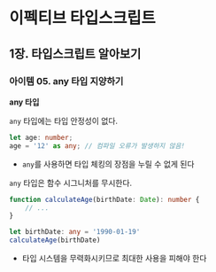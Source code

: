 # 이펙티브 타입스크립트
## 1장. 타입스크립트 알아보기
### 아이템 05. any 타입 지양하기

**any 타입**

`any` 타입에는 타입 안정성이 없다.
```typescript
let age: number;
age = '12' as any; // 컴파일 오류가 발생하지 않음!
```
- `any`를 사용하면 타입 체킹의 장점을 누릴 수 없게 된다


`any` 타입은 함수 시그니처를 무시한다.
```typescript
function calculateAge(birthDate: Date): number {
    // ...
}

let birthDate: any = '1990-01-19'
calculateAge(birthDate)
```
- 타입 시스템을 무력화시키므로 최대한 사용을 피해야 한다


